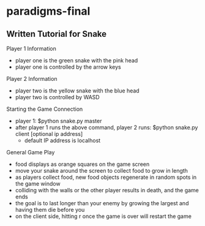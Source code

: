 # paradigms-final

Written Tutorial for Snake
--------------------------

Player 1 Information
- player one is the green snake with the pink head
- player one is controlled by the arrow keys

Player 2 Information
- player two is the yellow snake with the blue head
- player two is controlled by WASD

Starting the Game Connection
- player 1: $python snake.py master
- after player 1 runs the above command, player 2 runs: $python snake.py client [optional ip address]
	- default IP address is localhost

General Game Play
- food displays as orange squares on the game screen
- move your snake around the screen to collect food to grow in length
- as players collect food, new food objects regenerate in random spots in the game window
- colliding with the walls or the other player results in death, and the game ends
- the goal is to last longer than your enemy by growing the largest and having them die before you
- on the client side, hitting r once the game is over will restart the game
